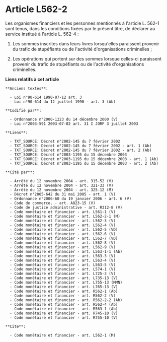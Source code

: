# Article L562-2

Les organismes financiers et les personnes mentionnés à l'article L. 562-1 sont tenus, dans les conditions fixées par le
présent titre, de déclarer au service institué à l'article L. 562-4 :

1. Les sommes inscrites dans leurs livres lorsqu'elles paraissent provenir du trafic de stupéfiants ou de l'activité
d'organisations criminelles ;

2. Les opérations qui portent sur des sommes lorsque celles-ci paraissent provenir du trafic de stupéfiants ou de l'activité
d'organisations criminelles.

**Liens relatifs à cet article**

	**Anciens textes**:

	  - Loi n°90-614 1990-07-12 art. 3
	  - Loi n°90-614 du 12 juillet 1990 - art. 3 (Ab)

	**Codifié par**:

	  - Ordonnance n°2000-1223 du 14 décembre 2000 (V)
	  - Loi n°2003-591 2003-07-02 art. 31 I JORF 3 juillet 2003

	**Liens**:

	  - TXT_SOURCE: Décret n°2002-145 du 7 février 2002
	  - TXT_SOURCE: Décret n°2002-145 du 7 février 2002 - art. 1 (Ab)
	  - TXT_SOURCE: Décret n°2002-145 du 7 février 2002 - art. 2 (Ab)
	  - TXT_SOURCE: Décret n°2003-1195 du 15 décembre 2003
	  - TXT_SOURCE: Décret n°2003-1195 du 15 décembre 2003 - art. 1 (Ab)
	  - TXT_SOURCE: Décret n°2003-1195 du 15 décembre 2003 - art. 2 (Ab)

	**Cité par**:

	  - Arrêté du 12 novembre 2004 - art. 315-52 (V)
	  - Arrêté du 12 novembre 2004 - art. 321-33 (V)
	  - Arrêté du 12 novembre 2004 - art. 325-12 (M)
	  - Décret n°2005-642 du 31 mai 2005 - art. 1 (V)
	  - Ordonnance n°2006-60 du 19 janvier 2006 - art. 6 (V)
	  - Code de commerce. - art. A823-15 (V)
	  - Code de justice administrative - art. R312-8 (V)
	  - Code monétaire et financier - art. L561-1 (V)
	  - Code monétaire et financier - art. L562-2-1 (M)
	  - Code monétaire et financier - art. L562-3 (V)
	  - Code monétaire et financier - art. L562-4 (V)
	  - Code monétaire et financier - art. L562-5 (VD)
	  - Code monétaire et financier - art. L562-6 (V)
	  - Code monétaire et financier - art. L562-7 (VD)
	  - Code monétaire et financier - art. L562-8 (V)
	  - Code monétaire et financier - art. L562-9 (V)
	  - Code monétaire et financier - art. L563-1-1 (Ab)
	  - Code monétaire et financier - art. L563-3 (V)
	  - Code monétaire et financier - art. L563-4 (V)
	  - Code monétaire et financier - art. L563-5 (V)
	  - Code monétaire et financier - art. L574-1 (V)
	  - Code monétaire et financier - art. L725-3 (V)
	  - Code monétaire et financier - art. L735-13 (V)
	  - Code monétaire et financier - art. L755-13 (MMN)
	  - Code monétaire et financier - art. L765-13 (V)
	  - Code monétaire et financier - art. R562-1 (Ab)
	  - Code monétaire et financier - art. R562-2 (V)
	  - Code monétaire et financier - art. R562-2-2 (Ab)
	  - Code monétaire et financier - art. R562-4 (Ab)
	  - Code monétaire et financier - art. R563-1 (Ab)
	  - Code monétaire et financier - art. R745-10 (V)
	  - Code monétaire et financier - art. R755-10 (V)

	**Cite**:

	  - Code monétaire et financier - art. L562-1 (M)
